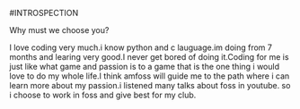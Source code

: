 #INTROSPECTION

Why must we choose you?

I love coding very much.i know python and c lauguage.im doing from 7 months and learing very good.I never get bored of doing it.Coding for me is just like what game and passion is to a game that is the one thing i would love to do my whole life.I think amfoss will guide me to the path where i can learn more about my passion.i listened many talks about foss in youtube. so i choose to work in foss and give best for my club.
